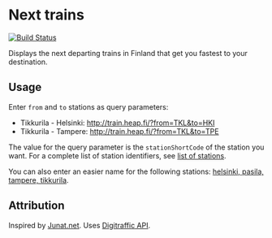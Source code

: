 # Next trains

[![Build Status](https://travis-ci.org/Vilsepi/next-trains.svg?branch=master)](https://travis-ci.org/Vilsepi/next-trains)

Displays the next departing trains in Finland that get you fastest to your destination.

## Usage

Enter `from` and `to` stations as query parameters:

- Tikkurila - Helsinki: http://train.heap.fi/?from=TKL&to=HKI
- Tikkurila - Tampere: http://train.heap.fi/?from=TKL&to=TPE

The value for the query parameter is the `stationShortCode` of the station you want. For a complete list of station identifiers, see [list of stations](https://rata.digitraffic.fi/api/v1/metadata/stations).

You can also enter an easier name for the following stations: [helsinki, pasila, tampere, tikkurila](https://github.com/Vilsepi/next-trains/blob/8e8a411a227a31320720add1f17db7d768c25382/src/index.js#L25-L30).

## Attribution

Inspired by [Junat.net](https://www.junat.net/). Uses [Digitraffic API](https://www.digitraffic.fi/rautatieliikenne/).
